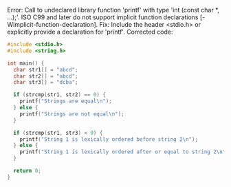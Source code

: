 Error: Call to undeclared library function 'printf' with type 'int (const char *, ...);'. ISO C99 and later do not support implicit function declarations [-Wimplicit-function-declaration].
Fix: Include the header <stdio.h> or explicitly provide a declaration for 'printf'.
Corrected code:
```c
#include <stdio.h>
#include <string.h>

int main() {
  char str1[] = "abcd";
  char str2[] = "abcd";
  char str3[] = "dcba";

  if (strcmp(str1, str2) == 0) {
    printf("Strings are equal\n");
  } else {
    printf("Strings are not equal\n");
  }

  if (strcmp(str1, str3) < 0) {
    printf("String 1 is lexically ordered before string 2\n");
  } else {
    printf("String 1 is lexically ordered after or equal to string 2\n");
  }

  return 0;
}
```
